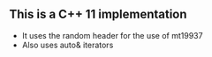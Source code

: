 ## This is a C++ 11 implementation
- It uses the random header for the use of mt19937
- Also uses auto& iterators
